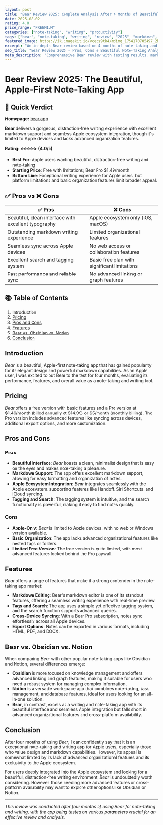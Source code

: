 ```yaml
---
layout: post
title: "Bear Review 2025: Complete Analysis After 4 Months of Beautiful Note-Taking"
date: 2025-08-02
rating: 4.0
price_range: "FREEMIUM"
categories: ["note-taking", "writing", "productivity"]
tags: ["bear", "note-taking", "writing", "review", "2025", "markdown", "apple"]
featured_image: https://ik.imagekit.io/vceps9tk4/mdimg_1754170705497_2blen6ycf_bear-review-2025_sxqUcQkgg.png
excerpt: "An in-depth Bear review based on 4 months of note-taking and writing testing, covering design, markdown features, and Apple ecosystem integration."
seo_title: "Bear Review 2025 - Pros, Cons & Beautiful Note-Taking Analysis"
meta_description: "Comprehensive Bear review with testing results, markdown analysis, and comparison with Obsidian and Notion. Updated for 2025."
---
```


# Bear Review 2025: The Beautiful, Apple-First Note-Taking App

## 🎯 Quick Verdict

**Homepage:** [bear.app](https://bear.app/)

**Bear** delivers a gorgeous, distraction-free writing experience with excellent markdown support and seamless Apple ecosystem integration, though it's limited to Apple devices and lacks advanced organization features.

**Rating: ⭐⭐⭐⭐☆ (4.0/5)**

- **Best For**: Apple users wanting beautiful, distraction-free writing and note-taking
- **Starting Price**: Free with limitations; Bear Pro $1.49/month
- **Bottom Line**: Exceptional writing experience for Apple users, but platform limitations and basic organization features limit broader appeal.

## ✅ Pros vs ❌ Cons

| ✅ Pros | ❌ Cons |
|---------|---------|
| Beautiful, clean interface with excellent typography | Apple ecosystem only (iOS, macOS) |
| Outstanding markdown writing experience | Limited organizational features |
| Seamless sync across Apple devices | No web access or collaboration features |
| Excellent search and tagging system | Basic free plan with significant limitations |
| Fast performance and reliable sync | No advanced linking or graph features |

## 📚 Table of Contents

1. [Introduction](#introduction)
2. [Pricing](#pricing)
3. [Pros and Cons](#pros-and-cons)
4. [Features](#features)
5. [Bear vs. Obsidian vs. Notion](#bear-vs-obsidian-vs-notion)
6. [Conclusion](#conclusion)

## Introduction

_Bear_ is a beautiful, Apple-first note-taking app that has gained popularity for its elegant design and powerful markdown capabilities. As an Apple user, I was excited to put Bear to the test for four months, evaluating its performance, features, and overall value as a note-taking and writing tool.

## Pricing

_Bear_ offers a free version with basic features and a Pro version at $1.49/month (billed annually at $14.99) or $5/month (monthly billing). The Pro version includes advanced features like syncing across devices, additional export options, and more customization.

## Pros and Cons

### Pros

- **Beautiful Interface**: _Bear_ boasts a clean, minimalist design that is easy on the eyes and makes note-taking a pleasure.
- **Markdown Support**: The app offers excellent markdown support, allowing for easy formatting and organization of notes.
- **Apple Ecosystem Integration**: _Bear_ integrates seamlessly with the Apple ecosystem, supporting features like Handoff, Siri Shortcuts, and iCloud syncing.
- **Tagging and Search**: The tagging system is intuitive, and the search functionality is powerful, making it easy to find notes quickly.

### Cons

- **Apple-Only**: _Bear_ is limited to Apple devices, with no web or Windows version available.
- **Basic Organization**: The app lacks advanced organizational features like nested tags or folders.
- **Limited Free Version**: The free version is quite limited, with most advanced features locked behind the Pro paywall.

## Features

_Bear_ offers a range of features that make it a strong contender in the note-taking app market:

- **Markdown Editing**: Bear's markdown editor is one of its standout features, offering a seamless writing experience with real-time preview.
- **Tags and Search**: The app uses a simple yet effective tagging system, and the search function supports advanced queries.
- **Cross-Device Syncing**: With a Bear Pro subscription, notes sync effortlessly across all Apple devices.
- **Export Options**: Notes can be exported in various formats, including HTML, PDF, and DOCX.

## Bear vs. Obsidian vs. Notion

When comparing _Bear_ with other popular note-taking apps like Obsidian and Notion, several differences emerge:

- **Obsidian** is more focused on knowledge management and offers advanced linking and graph features, making it suitable for users who need a robust system for managing complex information.
- **Notion** is a versatile workspace app that combines note-taking, task management, and database features, ideal for users looking for an all-in-one solution.
- **Bear**, in contrast, excels as a writing and note-taking app with its beautiful interface and seamless Apple integration but falls short in advanced organizational features and cross-platform availability.

## Conclusion

After four months of using _Bear_, I can confidently say that it is an exceptional note-taking and writing app for Apple users, especially those who value design and markdown capabilities. However, its appeal is somewhat limited by its lack of advanced organizational features and its exclusivity to the Apple ecosystem.

For users deeply integrated into the Apple ecosystem and looking for a beautiful, distraction-free writing environment, _Bear_ is undoubtedly worth considering. However, those needing more advanced features or cross-platform availability may want to explore other options like Obsidian or Notion.

---

*This review was conducted after four months of using Bear for note-taking and writing, with the app being tested on various parameters crucial for an effective review and analysis.*